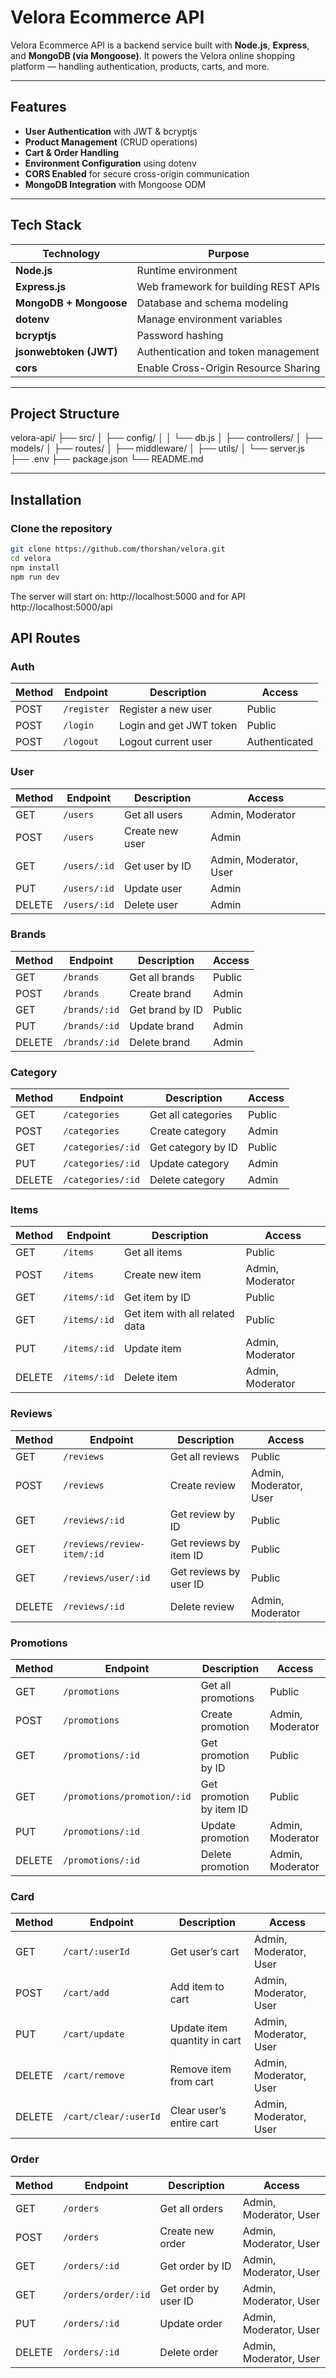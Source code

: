 # Velora Ecommerce API

Velora Ecommerce API is a backend service built with **Node.js**, **Express**, and **MongoDB (via Mongoose)**.
It powers the Velora online shopping platform — handling authentication, products, carts, and more.

---

## Features

-  **User Authentication** with JWT & bcryptjs
-  **Product Management** (CRUD operations)
-  **Cart & Order Handling**
-  **Environment Configuration** using dotenv
-  **CORS Enabled** for secure cross-origin communication
-  **MongoDB Integration** with Mongoose ODM

---

## Tech Stack

| Technology | Purpose |
|-------------|----------|
| **Node.js** | Runtime environment |
| **Express.js** | Web framework for building REST APIs |
| **MongoDB + Mongoose** | Database and schema modeling |
| **dotenv** | Manage environment variables |
| **bcryptjs** | Password hashing |
| **jsonwebtoken (JWT)** | Authentication and token management |
| **cors** | Enable Cross-Origin Resource Sharing |

---

##  Project Structure

velora-api/
├── src/
│ ├── config/
│ │ └── db.js
│ ├── controllers/
│ ├── models/
│ ├── routes/
│ ├── middleware/
│ ├── utils/
│ └── server.js
├── .env
├── package.json
└── README.md

---

## Installation

### Clone the repository

```bash
git clone https://github.com/thorshan/velora.git
cd velora
npm install
npm run dev

```

The server will start on: http://localhost:5000
and for API http://localhost:5000/api

## API Routes

### Auth

| Method | Endpoint    | Description             | Access        |
| ------ | ----------- | ----------------------- | ------------- |
| POST   | `/register` | Register a new user     | Public        |
| POST   | `/login`    | Login and get JWT token | Public        |
| POST   | `/logout`   | Logout current user     | Authenticated |


### User

| Method | Endpoint     | Description     | Access                 |
| ------ | ------------ | --------------- | ---------------------- |
| GET    | `/users`     | Get all users   | Admin, Moderator       |
| POST   | `/users`     | Create new user | Admin                  |
| GET    | `/users/:id` | Get user by ID  | Admin, Moderator, User |
| PUT    | `/users/:id` | Update user     | Admin                  |
| DELETE | `/users/:id` | Delete user     | Admin                  |


### Brands

| Method | Endpoint      | Description     | Access |
| ------ | ------------- | --------------- | ------ |
| GET    | `/brands`     | Get all brands  | Public |
| POST   | `/brands`     | Create brand    | Admin  |
| GET    | `/brands/:id` | Get brand by ID | Public |
| PUT    | `/brands/:id` | Update brand    | Admin  |
| DELETE | `/brands/:id` | Delete brand    | Admin  |


### Category

| Method | Endpoint          | Description        | Access |
| ------ | ----------------- | ------------------ | ------ |
| GET    | `/categories`     | Get all categories | Public |
| POST   | `/categories`     | Create category    | Admin  |
| GET    | `/categories/:id` | Get category by ID | Public |
| PUT    | `/categories/:id` | Update category    | Admin  |
| DELETE | `/categories/:id` | Delete category    | Admin  |


### Items

| Method | Endpoint     | Description                    | Access           |
| ------ | ------------ | ------------------------------ | ---------------- |
| GET    | `/items`     | Get all items                  | Public           |
| POST   | `/items`     | Create new item                | Admin, Moderator |
| GET    | `/items/:id` | Get item by ID                 | Public           |
| GET    | `/items/:id` | Get item with all related data | Public           |
| PUT    | `/items/:id` | Update item                    | Admin, Moderator |
| DELETE | `/items/:id` | Delete item                    | Admin, Moderator |


### Reviews

| Method | Endpoint                   | Description            | Access                 |
| ------ | -------------------------- | ---------------------- | ---------------------- |
| GET    | `/reviews`                 | Get all reviews        | Public                 |
| POST   | `/reviews`                 | Create review          | Admin, Moderator, User |
| GET    | `/reviews/:id`             | Get review by ID       | Public                 |
| GET    | `/reviews/review-item/:id` | Get reviews by item ID | Public                 |
| GET    | `/reviews/user/:id`        | Get reviews by user ID | Public                 |
| DELETE | `/reviews/:id`             | Delete review          | Admin, Moderator       |


### Promotions

| Method | Endpoint                    | Description              | Access           |
| ------ | --------------------------- | ------------------------ | ---------------- |
| GET    | `/promotions`               | Get all promotions       | Public           |
| POST   | `/promotions`               | Create promotion         | Admin, Moderator |
| GET    | `/promotions/:id`           | Get promotion by ID      | Public           |
| GET    | `/promotions/promotion/:id` | Get promotion by item ID | Public           |
| PUT    | `/promotions/:id`           | Update promotion         | Admin, Moderator |
| DELETE | `/promotions/:id`           | Delete promotion         | Admin, Moderator |


### Card

| Method | Endpoint              | Description                  | Access                 |
| ------ | --------------------- | ---------------------------- | ---------------------- |
| GET    | `/cart/:userId`       | Get user’s cart              | Admin, Moderator, User |
| POST   | `/cart/add`           | Add item to cart             | Admin, Moderator, User |
| PUT    | `/cart/update`        | Update item quantity in cart | Admin, Moderator, User |
| DELETE | `/cart/remove`        | Remove item from cart        | Admin, Moderator, User |
| DELETE | `/cart/clear/:userId` | Clear user’s entire cart     | Admin, Moderator, User |


### Order

| Method | Endpoint            | Description          | Access                 |
| ------ | ------------------- | -------------------- | ---------------------- |
| GET    | `/orders`           | Get all orders       | Admin, Moderator, User |
| POST   | `/orders`           | Create new order     | Admin, Moderator, User |
| GET    | `/orders/:id`       | Get order by ID      | Admin, Moderator, User |
| GET    | `/orders/order/:id` | Get order by user ID | Admin, Moderator, User |
| PUT    | `/orders/:id`       | Update order         | Admin, Moderator, User |
| DELETE | `/orders/:id`       | Delete order         | Admin, Moderator, User |
